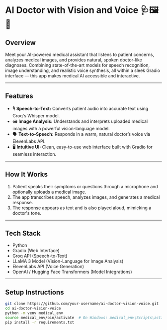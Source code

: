 # AI Doctor with Vision and Voice 🩺🖼️🎤

## Overview  
Meet your AI-powered medical assistant that listens to patient concerns, analyzes medical images, and provides natural, spoken doctor-like diagnoses. Combining state-of-the-art models for speech recognition, image understanding, and realistic voice synthesis, all within a sleek Gradio interface — this app makes medical AI accessible and interactive.

---

## Features  

- 🎙️ **Speech-to-Text:** Converts patient audio into accurate text using Groq's Whisper model.  
- 🖼️ **Image Analysis:** Understands and interprets uploaded medical images with a powerful vision-language model.  
- 🗣️ **Text-to-Speech:** Responds in a warm, natural doctor’s voice via ElevenLabs API.  
- 🖥️ **Intuitive UI:** Clean, easy-to-use web interface built with Gradio for seamless interaction.

---

## How It Works  

1. Patient speaks their symptoms or questions through a microphone and optionally uploads a medical image.  
2. The app transcribes speech, analyzes images, and generates a medical response.  
3. The response appears as text and is also played aloud, mimicking a doctor's tone.

---

## Tech Stack  

- Python  
- Gradio (Web Interface)  
- Groq API (Speech-to-Text)  
- LLaMA 3 Model (Vision-Language for Image Analysis)  
- ElevenLabs API (Voice Generation)  
- OpenAI / Hugging Face Transformers (Model Integrations)

---

## Setup Instructions  

```bash
git clone https://github.com/your-username/ai-doctor-vision-voice.git
cd ai-doctor-vision-voice
python -m venv medical_env
source medical_env/bin/activate  # On Windows: medical_env\Scripts\activate
pip install -r requirements.txt

